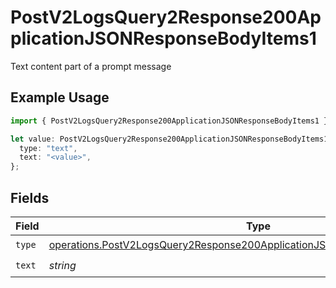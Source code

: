 # PostV2LogsQuery2Response200ApplicationJSONResponseBodyItems1

Text content part of a prompt message

## Example Usage

```typescript
import { PostV2LogsQuery2Response200ApplicationJSONResponseBodyItems1 } from "orq-poc-typescript-multi-env-version/models/operations";

let value: PostV2LogsQuery2Response200ApplicationJSONResponseBodyItems1 = {
  type: "text",
  text: "<value>",
};
```

## Fields

| Field                                                                                                                                                                      | Type                                                                                                                                                                       | Required                                                                                                                                                                   | Description                                                                                                                                                                |
| -------------------------------------------------------------------------------------------------------------------------------------------------------------------------- | -------------------------------------------------------------------------------------------------------------------------------------------------------------------------- | -------------------------------------------------------------------------------------------------------------------------------------------------------------------------- | -------------------------------------------------------------------------------------------------------------------------------------------------------------------------- |
| `type`                                                                                                                                                                     | [operations.PostV2LogsQuery2Response200ApplicationJSONResponseBodyItems4Type](../../models/operations/postv2logsquery2response200applicationjsonresponsebodyitems4type.md) | :heavy_check_mark:                                                                                                                                                         | N/A                                                                                                                                                                        |
| `text`                                                                                                                                                                     | *string*                                                                                                                                                                   | :heavy_check_mark:                                                                                                                                                         | N/A                                                                                                                                                                        |